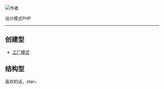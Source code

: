 <p>
  <img src="https://img.shields.io/badge/author-TheSaltwater-red" alt="作者">
</p>

设计模式PHP

<hr>

## 创建型

- [工厂模式](https://github.com/TheSaltwaterRoom/DesignPatternsPHP/blob/master/FactoryMethod/Conceptual.php)


## 结构型




喜欢的话，star~


